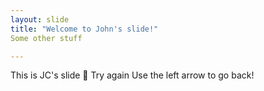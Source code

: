 ```yaml
---
layout: slide
title: "Welcome to John's slide!"
Some other stuff

---
```

This is JC's slide :tada:
Try again
Use the left arrow to go back!
